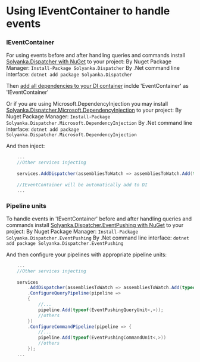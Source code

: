 Using IEventContainer to handle events
===

### IEventContainer

For using events before and after handling queries and commands install [Solyanka.Dispatcher with NuGet]() to your project:
By Nuget Package Manager:
    `Install-Package Solyanka.Dispatcher`
By .Net command line interface:
    `dotnet add package Solyanka.Dispatcher`

Then [add all dependencies to your DI container]() inclde 'EventContainer' as 'IEventContainer'

Or if you are using Microsoft.DependencyInjection you may install [Solyanka.Dispatcher.Microsoft.DependencyInjection](http://here_will_be_link) to your project:
By Nuget Package Manager:
    `Install-Package Solyanka.Dispatcher.Microsoft.DependencyInjection`
By .Net command line interface:
    `dotnet add package Solyanka.Dispatcher.Microsoft.DependencyInjection`

And then inject:
```csharp
    ...
    //Other services injecting
    
    services.AddDispatcher(assembliesToWatch => assembliesToWatch.Add(typeof(GetUserQuery).Assembly));
    
    //IEventContainer will be automatically add to DI
    ...
```

### Pipeline units

To handle events in 'IEventContainer' before and after handling queries and commands install [Solyanka.Dispatcher.EventPushing with NuGet]() to your project:
By Nuget Package Manager:
    `Install-Package Solyanka.Dispatcher.EventPushing`
By .Net command line interface:
    `dotnet add package Solyanka.Dispatcher.EventPushing`

And then configure your pipelines with appropriate pipeline units:
```csharp
    ...
    //Other services injecting
    
    services
        .AddDispatcher(assembliesToWatch => assembliesToWatch.Add(typeof(GetUserQuery).Assembly))
        .ConfigureQueryPipeline(pipeline => 
        {
            //...
            pipeline.Add(typeof(EventPushingQueryUnit<,>));
            //others
        })
        .ConfigureCommandPipeline(pipeline => {
            //...
            pipeline.Add(typeof(EventPushingCommandUnit<,>))
            //others
        });
    ...
```